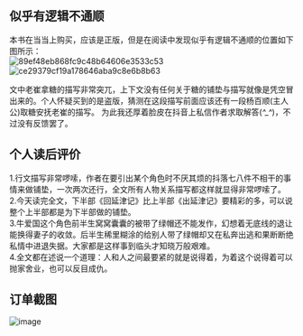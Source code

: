## 似乎有逻辑不通顺
  本书在当当上购买，应该是正版，但是在阅读中发现似乎有逻辑不通顺的位置如下图所示：  
  ![89ef48eb868fc9c48b64606e3533c53](https://github.com/grow-man/MyLearningRecorder/assets/52662997/7ca3d49c-618b-4d7d-9762-bf46ef945393)  
  ![ce29379cf19a178646aba9c8e6b8b63](https://github.com/grow-man/MyLearningRecorder/assets/52662997/ccbd8297-ae87-4262-b321-97d5b49a35e1)  

  文中老崔拿糖的描写非常突兀，上下文没有任何关于糖的铺垫与描写就像是凭空冒出来的。个人怀疑买到的是盗版，猜测在这段描写前面应该还有一段杨百顺(主人公)取糖安抚老崔的描写。
  为此我还厚着脸皮在抖音上私信作者求取解答(*^_^*)，不过没有反馈罢了。  
  
## 个人读后评价 
  1.行文描写非常啰嗦，作者在要引出某个角色时不厌其烦的抖落七八件不相干的事情来做铺垫，一次两次还行，全文所有人物关系描写都这样就显得非常啰嗦了。  
  2.今天读完全文，下半部《回延津记》比上半部《出延津记》要精彩的多，可以说整个上半部都是为下半部做的铺垫。  
  3.牛爱国这个角色前半生窝窝囊囊的被带了绿帽还不能发作，幻想着无底线的退让能换得妻子的收敛。后半生稀里糊涂的给别人带了绿帽却又在私奔出逃和果断断绝私情中进退失据。大家都是这样事到临头才知晓万般艰难。  
  4.全文都在述说一个道理：人和人之间最要紧的就是说得着，为着这个说得着可以抛家舍业，也可以反目成仇。  

## 订单截图  
  ![image](https://github.com/grow-man/MyLearningRecorder/assets/52662997/1c65c8fc-3e40-4459-8bfd-f891cb4aee89)


